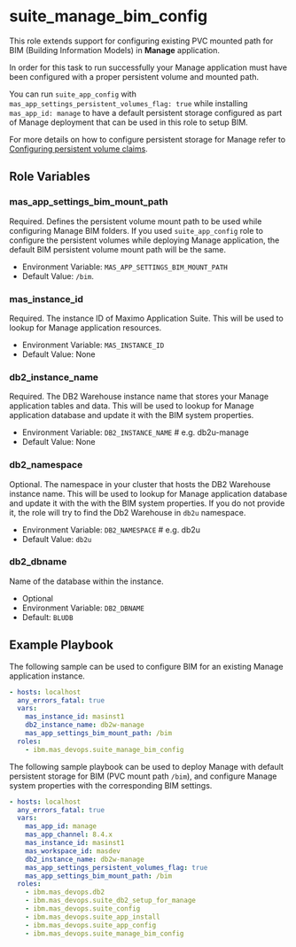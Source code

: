 suite_manage_bim_config
===

This role extends support for configuring existing PVC mounted path for BIM (Building Information Models) in **Manage** application.

In order for this task to run successfully your Manage application must have been configured with a proper persistent volume and mounted path.

You can run `suite_app_config` with `mas_app_settings_persistent_volumes_flag: true` while installing `mas_app_id: manage` to have a default persistent storage configured as part of Manage deployment that can be used in this role to setup BIM.

For more details on how to configure persistent storage for Manage refer to [Configuring persistent volume claims](https://www.ibm.com/docs/en/maximo-manage/continuous-delivery?topic=storage-configuring-persistent-volume-claims).

Role Variables
--------------
### mas_app_settings_bim_mount_path
Required. Defines the persistent volume mount path to be used while configuring Manage BIM folders. If you used `suite_app_config` role to configure the persistent volumes while deploying Manage application, the default BIM persistent volume mount path will be the same.

- Environment Variable: `MAS_APP_SETTINGS_BIM_MOUNT_PATH`
- Default Value: `/bim`.

### mas_instance_id
Required. The instance ID of Maximo Application Suite. This will be used to lookup for Manage application resources.

- Environment Variable: `MAS_INSTANCE_ID`
- Default Value: None

### db2_instance_name
Required. The DB2 Warehouse instance name that stores your Manage application tables and data. This will be used to lookup for Manage application database and update it with the BIM system properties.

- Environment Variable: `DB2_INSTANCE_NAME` # e.g. db2u-manage
- Default Value: None

### db2_namespace
Optional. The namespace in your cluster that hosts the DB2 Warehouse instance name. This will be used to lookup for Manage application database and update it with the with the BIM system properties. If you do not provide it, the role will try to find the Db2 Warehouse in `db2u` namespace.

- Environment Variable: `DB2_NAMESPACE` # e.g. db2u
- Default Value: `db2u` 

### db2_dbname
Name of the database within the instance.

- Optional
- Environment Variable: `DB2_DBNAME`
- Default: `BLUDB`

Example Playbook
----------------
The following sample can be used to configure BIM for an existing Manage application instance.

```yaml
- hosts: localhost
  any_errors_fatal: true
  vars:
    mas_instance_id: masinst1
    db2_instance_name: db2w-manage
    mas_app_settings_bim_mount_path: /bim
  roles:
    - ibm.mas_devops.suite_manage_bim_config
```

The following sample playbook can be used to deploy Manage with default persistent storage for BIM (PVC mount path `/bim`), and configure Manage system properties with the corresponding BIM settings. 

```yaml
- hosts: localhost
  any_errors_fatal: true
  vars:
    mas_app_id: manage
    mas_app_channel: 8.4.x
    mas_instance_id: masinst1
    mas_workspace_id: masdev
    db2_instance_name: db2w-manage
    mas_app_settings_persistent_volumes_flag: true
    mas_app_settings_bim_mount_path: /bim
  roles:
    - ibm.mas_devops.db2
    - ibm.mas_devops.suite_db2_setup_for_manage
    - ibm.mas_devops.suite_config
    - ibm.mas_devops.suite_app_install
    - ibm.mas_devops.suite_app_config
    - ibm.mas_devops.suite_manage_bim_config
```
